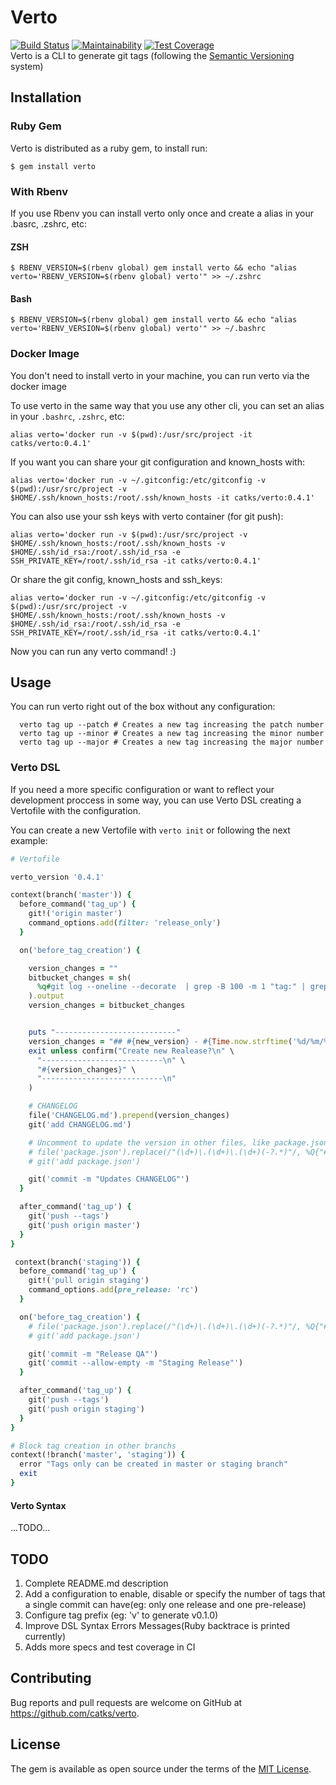 # Verto
[![Build Status](https://travis-ci.org/catks/verto.svg?branch=master)](https://travis-ci.org/catks/verto)
[![Maintainability](https://api.codeclimate.com/v1/badges/b699d13df33e33bbe2d0/maintainability)](https://codeclimate.com/github/catks/verto/maintainability)
[![Test Coverage](https://api.codeclimate.com/v1/badges/39e7c6f1f5f57b8555ed/test_coverage)](https://codeclimate.com/github/catks/verto/test_coverage)\
Verto is a CLI to generate git tags (following the [Semantic Versioning](https://semver.org/) system)

## Installation


### Ruby Gem
Verto is distributed as a ruby gem, to install run:

```
$ gem install verto
```

### With Rbenv

If you use Rbenv you can install verto only once and create a alias in your .basrc, .zshrc, etc:

#### ZSH
    $ RBENV_VERSION=$(rbenv global) gem install verto && echo "alias verto='RBENV_VERSION=$(rbenv global) verto'" >> ~/.zshrc

#### Bash
    $ RBENV_VERSION=$(rbenv global) gem install verto && echo "alias verto='RBENV_VERSION=$(rbenv global) verto'" >> ~/.bashrc


### Docker Image

You don't need to install verto in your machine, you can run verto via the docker image

To use verto in the same way that you use any other cli, you can set an alias in your `.bashrc`, `.zshrc`, etc:

```
alias verto='docker run -v $(pwd):/usr/src/project -it catks/verto:0.4.1'
```

If you want you can share your git configuration and known_hosts with:

```
alias verto='docker run -v ~/.gitconfig:/etc/gitconfig -v $(pwd):/usr/src/project -v $HOME/.ssh/known_hosts:/root/.ssh/known_hosts -it catks/verto:0.4.1'

```

You can also use your ssh keys with verto container (for git push):

```
alias verto='docker run -v $(pwd):/usr/src/project -v $HOME/.ssh/known_hosts:/root/.ssh/known_hosts -v $HOME/.ssh/id_rsa:/root/.ssh/id_rsa -e SSH_PRIVATE_KEY=/root/.ssh/id_rsa -it catks/verto:0.4.1'

```

Or share the git config, known_hosts and ssh_keys:


```
alias verto='docker run -v ~/.gitconfig:/etc/gitconfig -v $(pwd):/usr/src/project -v $HOME/.ssh/known_hosts:/root/.ssh/known_hosts -v $HOME/.ssh/id_rsa:/root/.ssh/id_rsa -e SSH_PRIVATE_KEY=/root/.ssh/id_rsa -it catks/verto:0.4.1'

```

Now you can run any verto command! :)

## Usage

You can run verto right out of the box without any configuration:

```
  verto tag up --patch # Creates a new tag increasing the patch number
  verto tag up --minor # Creates a new tag increasing the minor number
  verto tag up --major # Creates a new tag increasing the major number
```

### Verto DSL

If you need a more specific configuration or want to reflect your development proccess in some way, you can use Verto DSL creating a Vertofile with the configuration.

You can create a new Vertofile with `verto init` or following the next example:

```ruby
# Vertofile

verto_version '0.4.1'

context(branch('master')) {
  before_command('tag_up') {
    git!('origin master')
    command_options.add(filter: 'release_only')
  }

  on('before_tag_creation') {

    version_changes = ""
    bitbucket_changes = sh(
      %q#git log --oneline --decorate  | grep -B 100 -m 1 "tag:" | grep "pull request" | awk '{print $1}' | xargs git show --format='%b' | grep -v Approved | grep -v "^$" | grep -E "^[[:space:]]*\[.*\]" | sed 's/^[[:space:]]*\(.*\)/ * \1/'#, output: false
    ).output
    version_changes = bitbucket_changes


    puts "---------------------------"
    version_changes = "## #{new_version} - #{Time.now.strftime('%d/%m/%Y')}\n#{version_changes}\n"
    exit unless confirm("Create new Realease?\n" \
      "---------------------------\n" \
      "#{version_changes}" \
      "---------------------------\n"
    )

    # CHANGELOG
    file('CHANGELOG.md').prepend(version_changes)
    git('add CHANGELOG.md')

    # Uncomment to update the version in other files, like package.json
    # file('package.json').replace(/"(\d+)\.(\d+)\.(\d+)(-?.*)"/, %Q{"#{new_version}"})
    # git('add package.json')

    git('commit -m "Updates CHANGELOG"')
  }

  after_command('tag_up') {
    git('push --tags')
    git('push origin master')
  }
}

 context(branch('staging')) {
  before_command('tag_up') {
    git!('pull origin staging')
    command_options.add(pre_release: 'rc')
  }

  on('before_tag_creation') {
    # file('package.json').replace(/"(\d+)\.(\d+)\.(\d+)(-?.*)"/, %Q{"#{new_version}"})
    # git('add package.json')

    git('commit -m "Release QA"')
    git('commit --allow-empty -m "Staging Release"')
  }

  after_command('tag_up') {
    git('push --tags')
    git('push origin staging')
  }
}

# Block tag creation in other branchs
context(!branch('master', 'staging')) {
  error "Tags only can be created in master or staging branch"
  exit
}
```

#### Verto Syntax

...TODO...

## TODO

  1. Complete README.md description
  2. Add a configuration to enable, disable or specify the number of tags that a single commit can have(eg: only one release and one pre-release)
  3. Configure tag prefix (eg: 'v' to generate v0.1.0)
  4. Improve DSL Syntax Errors Messages(Ruby backtrace is printed currently)
  5. Adds more specs and test coverage in CI

## Contributing

Bug reports and pull requests are welcome on GitHub at https://github.com/catks/verto.

## License

The gem is available as open source under the terms of the [MIT License](https://opensource.org/licenses/MIT).
